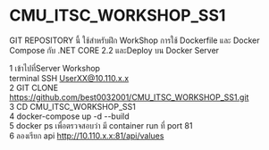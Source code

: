# CMU_ITSC_WORKSHOP_SS1

GIT REPOSITORY นี้ ใช้สำหรับฝึก WorkShop การใช้ Dockerfile และ Docker Compose กับ .NET CORE 2.2 และDeploy บน Docker Server

1 เข้าไปที่Server Workshop <br/>
  terminal SSH UserXX@10.110.x.x <br/>
2 GIT CLONE https://github.com/best0032001/CMU_ITSC_WORKSHOP_SS1.git <br/>
3 CD CMU_ITSC_WORKSHOP_SS1 <br/>
4 docker-compose up -d --build <br/>
5 docker ps เพื่อตรวจสอบว่า มี container run ที่ port 81 <br/>
6 ลองเรียก api  http://10.110.x.x:81/api/values <br/>
